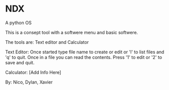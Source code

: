 # NDX
A python OS

This is a consept tool with a softwere menu and basic softwere.

The tools are: Text editor and Calculator

Text Editor: Once started type file name to create or edit or 'l' to list files and 'q' to quit. Once in a file you can read the contents. Press '1' to edit or '2' to save and quit.

Calculator: [Add Info Here]

By: Nico, Dylan, Xavier
